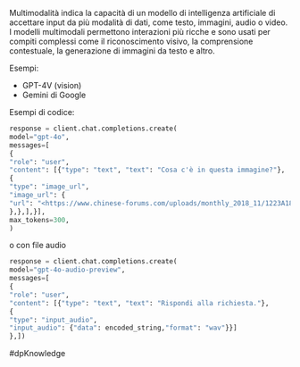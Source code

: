 Multimodalità indica la capacità di un modello di intelligenza artificiale di accettare input da più modalità di dati, come testo, immagini, audio o video. I modelli multimodali permettono interazioni più ricche e sono usati per compiti complessi come il riconoscimento visivo, la comprensione contestuale, la generazione di immagini da testo e altro.

Esempi:

- GPT-4V (vision)
- Gemini di Google

Esempi di codice:

```python
response = client.chat.completions.create(
model="gpt-4o",
messages=[
{
"role": "user",
"content": [{"type": "text", "text": "Cosa c'è in questa immagine?"},
{
"type": "image_url",
"image_url": {
"url": "<https://www.chinese-forums.com/uploads/monthly_2018_11/1223A182-7198-493D-B57A-E569E6D1CBC7.jpeg.7fef77700334d3030c772d091d3b5328.jpeg>",
},},],}],
max_tokens=300,
)

```

o con file audio

```python
response = client.chat.completions.create(
model="gpt-4o-audio-preview",
messages=[
{
"role": "user",
"content": [{"type": "text", "text": "Rispondi alla richiesta."},
{
"type": "input_audio",
"input_audio": {"data": encoded_string,"format": "wav"}}]
},])

```

#dpKnowledge 